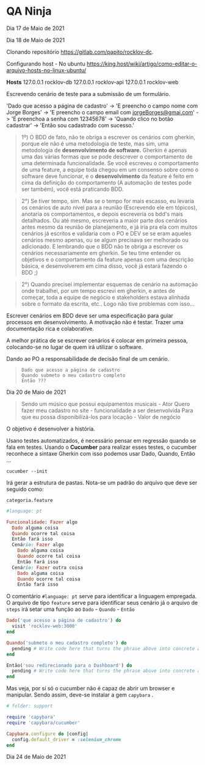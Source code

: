 # QA Ninja

Dia 17 de Maio de 2021

Dia 18 de Maio de 2021

Clonando repositório https://gitlab.com/papito/rocklov-dc.

Configurando host - No ubuntu https://king.host/wiki/artigo/como-editar-o-arquivo-hosts-no-linux-ubuntu/

**Hosts**
127.0.0.1 rocklov-db
127.0.0.1 rocklov-api
127.0.0.1 rocklov-web

Escrevendo cenário de teste para a submissão de um formulário.

'Dado que acesso a página de cadastro' -> 'E preencho o campo nome com Jorge Borges' -> 'E preencho o campo email com jorgeBorges@gmai.com' -> 'E preenchoa  a senha com 12345678' -> 'Quando clico no botão cadastrar' -> 'Então sou cadastrado com sucesso.'

>  1º) O BDD de fato, não te obriga a escrever os cenários com gherkin, porque ele não é uma metodologia de teste, mas sim, uma metodologia de **desenvolvimento de software.** Gherkin é apenas uma das várias formas que se pode descrever o comportamento de uma determinada funcionalidade. Se você escreveu o comportamento de uma feature, a equipe toda chegou em um consenso sobre como o software deve funcionar, e o **desenvolvimento** da feature é feito em cima da definição do comportamento (A automação de testes pode ser também), você está praticando BDD. 

>  2°) Se tiver tempo, sim. Mas se o tempo for mais escasso, eu levaria os cenários de auto nível para a reunião (Escrevendo ele em tópicos), anotaria os comportamentos, e depois escreveria os bdd's mais detalhados. Ou até mesmo, escreveria a maior parte dos cenários antes mesmo da reunião de planejamento, e já iria pra ela com muitos cenários já escritos e validaria com o PO e DEV se se eram aqueles cenários mesmo apenas, ou se algum precisava ser melhorado ou adicionado. E lembrando que o BDD não te obriga a escrever os cenários necessariamente em gherkin. Se teu time entender os objetivos e o comportamento da feature apenas com uma descrição básica, e desenvolverem em cima disso, você já estará fazendo o BDD ;)

>  2°) Quando precisei implementar esquemas de cenário na automação onde trabalhei, por um tempo escrevi em gherkin, e antes de começar, toda a equipe de negócio e stakeholders estava alinhada sobre o formato da escrita, etc.. Logo não tive problemas com isso...

Escrever cenários em BDD deve ser uma especificação para guiar processos em desenvolvimento. A motivação não é testar. Trazer uma documentação rica e colaborative.

A melhor prática de se escrever cenários é colocar em primeira pessoa, colocando-se no lugar de quem irá utilizar o software.

Dando ao PO a responsabilidade de decisão final de um cenário. 

>     Dado que acesso a página de cadastro
>     Quando submeto o meu cadastro completo
>     Então ???

Dia 20 de Maio de 2021

> Sendo um músico que possui equipamentos musicais - Ator 
> Quero fazer meu cadastro no site - funcionalidade a ser desenvolvida
> Para que eu possa disponibilizá-los para locação - Valor de negócio 

O objetivo é desenvolver a história.

Usano testes automatizados, é necessário pensar em regressão quando se fala em testes. 
Usando o **Cucumber** para realizar esses testes, o cucumber reconhece a sintaxe Gherkin com isso podemos usar Dado, Quando, Então ... 

```shell
cucumber --init 
```

Irá gerar a estrutura de pastas.
Nota-se um padrão do arquivo que deve ser seguido como:

`categoria.feature`

```ruby
#language: pt

Funcionalidade: Fazer algo 
  Dado alguma coisa
  Quando ocorre tal coisa
  Então fará isso
  Cenário: Fazer algo
    Dado alguma coisa
    Quando ocorre tal coisa
    Então fará isso
  Cenário: Fazer outra coisa
    Dado alguma coisa
    Quando ocorre tal coisa
    Então fará isso
```

O comentário `#language: pt` serve para identificar a linguagem empregada.
O arquivo de tipo `feature` serve para identificar seus cenário já o arquivo de `steps` irá setar uma função ao `Dado` - `Quando` - `Então`

```ruby
Dado('que acesso a página de cadastro') do
  visit 'rocklov-web:3000'
end

Quando('submeto o meu cadastro completo') do
  pending # Write code here that turns the phrase above into concrete actions
end

Então('sou redirecionado para o Dashboard') do
  pending # Write code here that turns the phrase above into concrete actions
end
```

Mas veja, por sí só o cucumber não é capaz de abrir um browser e manipular. Sendo assim, deve-se instalar a gem `capybara` .

```ruby
# folder: support

require 'capybara'
require 'capybara/cucumber'

Capybara.configure do |config|
  config.default_driver = :selenium_chrome
end 
```



Dia 24 de Maio de 2021









